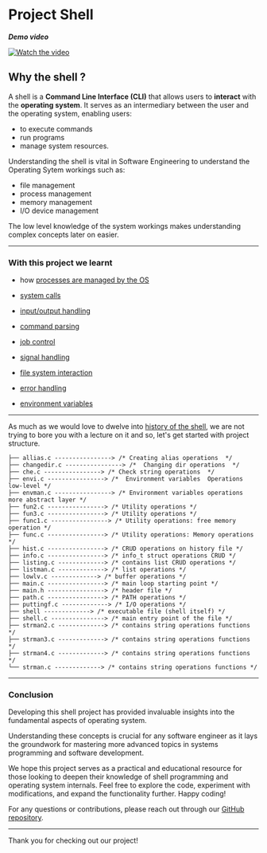 # Project Shell

***Demo video***

[![Watch the video](https://img.youtube.com/vi/n3SR9lyYcLE/0.jpg)](https://youtu.be/n3SR9lyYcLE)

## Why the shell ?

A shell is a **Command Line Interface (CLI)** that allows users to **interact** with the **operating system**. It serves as an intermediary between the user and the operating system, enabling users:

- to execute commands
- run programs
- manage system resources.

Understanding the shell is vital in Software Engineering to understand the Operating Sytem workings such as:

 - file management
 - process management
 - memory management
 - I/O device management

The low level knowledge of the system workings makes understanding complex concepts later on easier.

----

### With this project we learnt

- how [processes are managed by the OS](https://www.geeksforgeeks.org/introduction-of-process-management/)

- [system calls](https://www.geeksforgeeks.org/introduction-of-system-call/)

- [input/output handling](https://www.geeksforgeeks.org/introduction-to-input-output-interface/)

- [command parsing](https://bito.ai/resources/c-parse-string-c-string-explained/)

- [job control](https://ftp.gnu.org/old-gnu/Manuals/glibc-2.2.3/html_chapter/libc_27.html)

- [signal handling](https://medium.com/@razika28/signals-ad83f38f80b6)

- [file system interaction](https://www.geeksforgeeks.org/basics-file-handling-c/
)
- [error handling](https://www.geeksforgeeks.org/error-handling-in-c/)

- [environment variables](https://www.cs.purdue.edu/homes/bb/cs348/www-S08/unix_path.html)

----
As much as we would love to dwelve into [history of the shell](https://developer.ibm.com/tutorials/l-linux-shells/), we are not trying to bore you with a lecture on it and so, let's get started with project structure.

```.
├── allias.c ----------------> /* Creating alias operations  */
├── changedir.c ----------------> /*  Changing dir operations  */
├── che.c ----------------> /* Check string operations  */
├── envi.c ----------------> /*  Environment variables  Operations  low-level */
├── envman.c ----------------> /* Environment variables operations more abstract layer */
├── fun2.c ----------------> /* Utility operations */
├── fun3.c ----------------> /* Utility operations */
├── func1.c ----------------> /* Utility operations: free memory operation */
├── func.c ----------------> /* Utility operations: Memory operations */
├── hist.c ----------------> /* CRUD operations on history file */
├── info.c ----------------> /* info_t struct operations CRUD */
├── listing.c -------------> /* contains list CRUD operations */
├── listman.c -------------> /* list operations */
├── lowlv.c -------------> /* buffer operations */
├── main.c ----------------> /* main loop starting point */
├── main.h ----------------> /* header file */
├── path.c ----------------> /* PATH operations */
├── puttingf.c -------------> /* I/O operations */
├── shell -------------> /* executable file (shell itself) */
├── shell.c ---------------> /* main entry point of the file */
├── strman2.c -------------> /* contains string operations functions */
├── strman3.c -------------> /* contains string operations functions */
├── strman4.c -------------> /* contains string operations functions */
└── strman.c -------------> /* contains string operations functions */
```

----

### Conclusion

Developing this shell project has provided invaluable insights into the fundamental aspects of operating system.

Understanding these concepts is crucial for any software engineer as it lays the groundwork for mastering more advanced topics in systems programming and software development.

We hope this project serves as a practical and educational resource for those looking to deepen their knowledge of shell programming and operating system internals. Feel free to explore the code, experiment with modifications, and expand the functionality further. Happy coding!

For any questions or contributions, please reach out through our [GitHub repository](https://github.com/RafaelJohn9/simple_shell).

----

Thank you for checking out our project!

